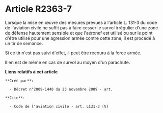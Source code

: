 # Article R2363-7

Lorsque la mise en œuvre des mesures prévues à l'article L. 131-3 du code de l'aviation civile ne suffit pas à faire cesser
le survol irrégulier d'une zone de défense hautement sensible et que l'aéronef est utilisé ou sur le point d'être utilisé
pour une agression armée contre cette zone, il est procédé à un tir de semonce. 

Si ce tir n'est pas suivi d'effet, il peut être recouru à la force armée. 

Il en est de même en cas de survol au moyen d'un parachute.

**Liens relatifs à cet article**

	**Créé par**:

	  - Décret n°2009-1440 du 23 novembre 2009 - art.

	**Cite**:

	  - Code de l'aviation civile - art. L131-3 (V)
